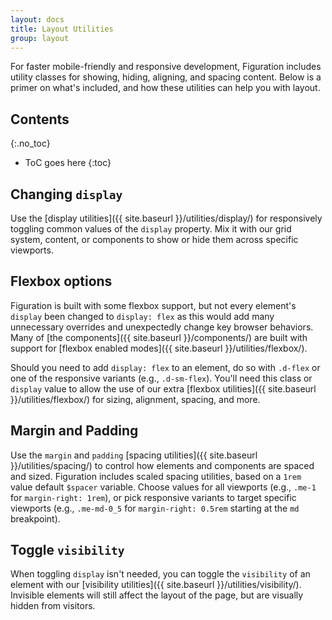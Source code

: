 ```yaml
---
layout: docs
title: Layout Utilities
group: layout
---
```


For faster mobile-friendly and responsive development, Figuration includes utility classes for showing, hiding, aligning, and spacing content. Below is a primer on what's included, and how these utilities can help you with layout.

## Contents
{:.no_toc}

* ToC goes here
{:toc}

## Changing `display`

Use the [display utilities]({{ site.baseurl }}/utilities/display/) for responsively toggling common values of the `display` property. Mix it with our grid system, content, or components to show or hide them across specific viewports.

## Flexbox options

Figuration is built with some flexbox support, but not every element's `display` been changed to `display: flex` as this would add many unnecessary overrides and unexpectedly change key browser behaviors. Many of [the components]({{ site.baseurl }}/components/) are built with support for [flexbox enabled modes]({{ site.baseurl }}/utilities/flexbox/).

Should you need to add `display: flex` to an element, do so with `.d-flex` or one of the responsive variants (e.g., `.d-sm-flex`). You'll need this class or `display` value to allow the use of our extra [flexbox utilities]({{ site.baseurl }}/utilities/flexbox/) for sizing, alignment, spacing, and more.

## Margin and Padding

Use the `margin` and `padding` [spacing utilities]({{ site.baseurl }}/utilities/spacing/) to control how elements and components are spaced and sized. Figuration includes scaled spacing utilities, based on a `1rem` value default `$spacer` variable. Choose values for all viewports (e.g., `.me-1` for `margin-right: 1rem`), or pick responsive variants to target specific viewports (e.g., `.me-md-0_5` for `margin-right: 0.5rem` starting at the `md` breakpoint).

## Toggle `visibility`

When toggling `display` isn't needed, you can toggle the `visibility` of an element with our [visibility utilities]({{ site.baseurl }}/utilities/visibility/). Invisible elements will still affect the layout of the page, but are visually hidden from visitors.
